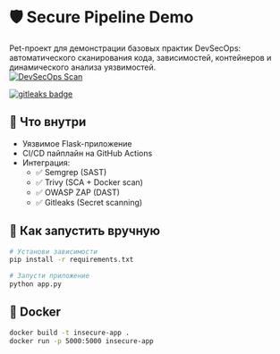 # 🛡 Secure Pipeline Demo

Pet-проект для демонстрации базовых практик DevSecOps: автоматического сканирования кода, зависимостей, контейнеров и динамического анализа уязвимостей.  
[![DevSecOps Scan](https://github.com/NikitaBasynin/app/actions/workflows/pipeline.yml/badge.svg)](https://github.com/NikitaBasynin/app/actions)
<p align="left">
    <a href="https://github.com/zricethezav/gitleaks-action">
        <img alt="gitleaks badge" src="https://img.shields.io/badge/protected%20by-gitleaks-blue">
    </a>
</p>  

## 🔧 Что внутри

- Уязвимое Flask-приложение
- CI/CD пайплайн на GitHub Actions
- Интеграция:
  - ✅ Semgrep (SAST)
  - ✅ Trivy (SCA + Docker scan)
  - ✅ OWASP ZAP (DAST)
  - ✅ Gitleaks (Secret scanning)

## 🚀 Как запустить вручную

```bash
# Установи зависимости
pip install -r requirements.txt

# Запусти приложение
python app.py
```

## 🐳 Docker
```bash
docker build -t insecure-app .
docker run -p 5000:5000 insecure-app
```
